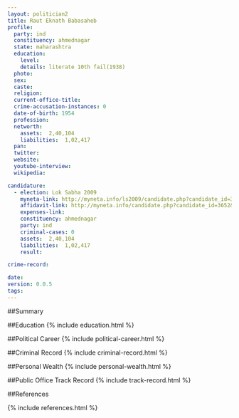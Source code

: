 ```yaml
---
layout: politician2
title: Raut Eknath Babasaheb
profile: 
  party: ind
  constituency: ahmednagar
  state: maharashtra
  education: 
    level: 
    details: literate 10th fail(1938)
  photo: 
  sex: 
  caste: 
  religion: 
  current-office-title: 
  crime-accusation-instances: 0
  date-of-birth: 1954
  profession: 
  networth: 
    assets:  2,40,104
    liabilities:  1,02,417
  pan: 
  twitter: 
  website: 
  youtube-interview: 
  wikipedia: 

candidature: 
  - election: Lok Sabha 2009
    myneta-link: http://myneta.info/ls2009/candidate.php?candidate_id=3652
    affidavit-link: http://myneta.info/candidate.php?candidate_id=3652&scan=original
    expenses-link: 
    constituency: ahmednagar 
    party: ind
    criminal-cases: 0
    assets:  2,40,104
    liabilities:  1,02,417
    result:  

crime-record: 

date: 
version: 0.0.5
tags: 
---
```

##Summary


##Education
{% include education.html %}


##Political Career
{% include political-career.html %}


##Criminal Record
{% include criminal-record.html %}


##Personal Wealth
{% include personal-wealth.html %}


##Public Office Track Record
{% include track-record.html %}


##References


{% include references.html %}